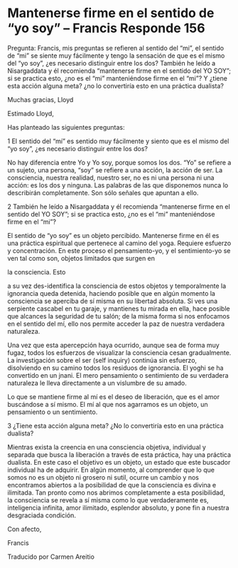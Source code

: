 # Mantenerse firme en el sentido de “yo soy” – Francis Responde 156

Pregunta: Francis, mis preguntas se refieren al sentido del “mi”, el sentido de “mi” se siente muy fácilmente y tengo la sensación de que es el mismo del “yo soy”, ¿es necesario distinguir entre los dos? También he leído a Nisargaddata y él recomienda “mantenerse firme en el sentido del YO SOY”; si se practica esto, ¿no es el “mi” manteniéndose firme en el “mi”? Y ¿tiene esta acción alguna meta? ¿no lo convertiría esto en una práctica dualista? 

Muchas gracias, Lloyd

Estimado Lloyd,

Has planteado las siguientes preguntas:

1 El sentido del “mí” es sentido muy fácilmente y siento que es el mismo del “yo soy”, ¿es necesario distinguir entre los dos?

No hay diferencia entre Yo y Yo soy, porque somos los dos. “Yo” se refiere a un sujeto, una persona, “soy” se refiere a una acción, la acción de ser. La consciencia, nuestra realidad, nuestro ser, no es ni una persona ni una acción: es los dos y ninguna. Las palabras de las que disponemos nunca lo describirán completamente. Son sólo señales que apuntan a ello.

2 También he leído a Nisargaddata y él recomienda “mantenerse firme en el sentido del YO SOY”; si se practica esto, ¿no es el “mi” manteniéndose firme en el “mi”? 

El sentido de “yo soy” es un objeto percibido. Mantenerse firme en él es una práctica espiritual que pertenece al camino del yoga. Requiere esfuerzo y concentración. En este proceso el pensamiento-yo, y el sentimiento-yo se ven tal como son, objetos limitados que surgen en 

la consciencia. Esto

a su vez des-identifica la consciencia de estos objetos y temporalmente la ignorancia queda detenida, haciendo posible que en algún momento la consciencia se aperciba de sí misma en su libertad absoluta. Si ves una serpiente cascabel en tu garaje, y mantienes tu mirada en ella, hace posible que alcances la seguridad de tu salón; de la misma forma si nos enfocamos en el sentido del mí, ello nos permite acceder la paz de nuestra verdadera naturaleza.

Una vez que esta apercepción haya ocurrido, aunque sea de forma muy fugaz, todos los esfuerzos de visualizar la consciencia cesan gradualmente. La investigación sobre el ser (self inquiry) continúa sin esfuerzo, disolviendo en su camino todos los residuos de ignorancia. El yoghi se ha convertido en un jnani. El mero pensamiento o sentimiento de su verdadera naturaleza le lleva directamente a un vislumbre de su amado.

Lo que se mantiene firme al mí es el deseo de liberación, que es el amor buscándose a sí mismo. El mí al que nos agarramos es un objeto, un pensamiento o un sentimiento.

3 ¿Tiene esta acción alguna meta? ¿No lo convertiría esto en una práctica dualista? 

Mientras exista la creencia en una consciencia objetiva, individual y separada que busca la liberación a través de esta práctica, hay una práctica dualista. En este caso el objetivo es un objeto, un estado que este buscador individual ha de adquirir. En algún momento, al comprender que lo que somos no es un objeto ni grosero ni sutil, ocurre un cambio y nos encontramos abiertos a la posibilidad de que la consciencia es divina e ilimitada. Tan pronto como nos abrimos completamente a esta posibilidad, la consciencia se revela a sí misma como lo que verdaderamente es, inteligencia infinita, amor ilimitado, esplendor absoluto, y pone fin a nuestra desgraciada condición. 

Con afecto,

Francis

Traducido por Carmen Areitio

